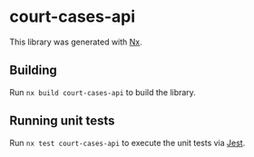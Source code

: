 # court-cases-api

This library was generated with [Nx](https://nx.dev).

## Building

Run `nx build court-cases-api` to build the library.

## Running unit tests

Run `nx test court-cases-api` to execute the unit tests via [Jest](https://jestjs.io).
